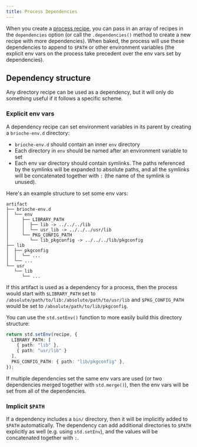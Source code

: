 ```yaml
---
title: Process Dependencies
---
```


When you create a [process recipe](../core-concepts/recipes#stdprocess), you can pass in an array of recipes in the `dependencies` option (or call the `.dependencies()` method to create a new recipe with more dependencies). When baked, the process will use these dependencies to append to `$PATH` or other environment variables (the explicit env vars on the process take precedent over the env vars set by dependencies).

## Dependency structure

Any directory recipe can be used as a dependency, but it will only do something useful if it follows a specific scheme.

### Explicit env vars

A dependency recipe can set environment variables in its parent by creating a `brioche-env.d` directory:

- `brioche-env.d` should contain an inner `env` directory
- Each directory in `env` should be named after an environment variable to set
- Each env var directory should contain symlinks. The paths referenced by the symlinks will be expanded to absolute paths, and all the symlinks will be concatenated together with `:` (the name of the symlink is unused).

Here's an example structure to set some env vars:

```
artifact
├── brioche-env.d
│  └── env
│     ├── LIBRARY_PATH
│     │  ├── lib -> ../../../lib
│     │  └── usr_lib -> ../../../usr/lib
│     └── PKG_CONFIG_PATH
│        └── lib_pkgconfig -> ../../../lib/pkgconfig
├── lib
│  ├── pkgconfig
│  │  └── ...
│  └── ...
└── usr
   └── lib
      └── ...
```

If this artifact is used as a dependency for a process, then the process would start with `$LIBRARY_PATH` set to `/absolute/path/to/lib:/absolute/path/to/usr/lib` and `$PKG_CONFIG_PATH` would be set to `/absolute/path/to/lib/pkgconfig`.

You can use the `std.setEnv()` function to more easily build this directory structure:

```ts
return std.setEnv(recipe, {
  LIBRARY_PATH: [
    { path: "lib" },
    { path: "usr/lib" }
  ],
  PKG_CONFIG_PATH: { path: "lib/pkgconfig" },
});
```

If multiple dependencies set the same env vars are used (or two dependencies merged together with `std.merge()`), then the env vars will be set from all of the dependencies.

### Implicit `$PATH`

If a dependency includes a `bin/` directory, then it will be implicitly added to `$PATH` automatically. The dependency can add additional directories to `$PATH` explicitly as well (e.g. using `std.setEnv`), and the values will be concatenated together with `:`.
